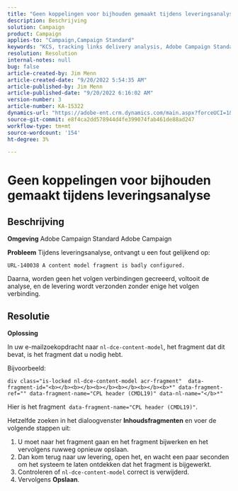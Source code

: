 ```yaml
---
title: "Geen koppelingen voor bijhouden gemaakt tijdens leveringsanalyse"
description: Beschrijving
solution: Campaign
product: Campaign
applies-to: "Campaign,Campaign Standard"
keywords: "KCS, tracking links delivery analysis, Adobe Campaign Standard, Adobe Campaign, error, HTML, fragment"
resolution: Resolution
internal-notes: null
bug: false
article-created-by: Jim Menn
article-created-date: "9/20/2022 5:54:35 AM"
article-published-by: Jim Menn
article-published-date: "9/20/2022 6:16:02 AM"
version-number: 3
article-number: KA-15322
dynamics-url: "https://adobe-ent.crm.dynamics.com/main.aspx?forceUCI=1&pagetype=entityrecord&etn=knowledgearticle&id=61d287ae-a838-ed11-9db1-0022480866ad"
source-git-commit: e8f4ca2dd578944d4fe399074fab461de88ad247
workflow-type: tm+mt
source-wordcount: '154'
ht-degree: 3%

---
```


# Geen koppelingen voor bijhouden gemaakt tijdens leveringsanalyse

## Beschrijving


<b>Omgeving</b>
Adobe Campaign Standard Adobe Campaign

<b>Probleem</b>
Tijdens leveringsanalyse, ontvangt u een fout gelijkend op:


```
URL-140038 A content model fragment is badly configured.
```


Daarna, worden geen het volgen verbindingen gecreeerd, voltooit de analyse, en de levering wordt verzonden zonder enige het volgen verbinding.


## Resolutie


<b>Oplossing</b>

In uw e-mailzoekopdracht naar `nl-dce-content-model`, het fragment dat dit bevat, is het fragment dat u nodig hebt.

Bijvoorbeeld:


```
div class="is-locked nl-dce-content-model acr-fragment"  data-fragment-id="<b></b><b></b><b></b><b></b><b></b><b>*" data-fragment-ref="" data-fragment-name="CPL header (CMDL19)" data-nl-name="</b>*"
```


Hier is het fragment  `data-fragment-name="CPL header (CMDL19)"`.

Hetzelfde zoeken in het dialoogvenster <b>Inhoudsfragmenten</b> en voer de volgende stappen uit:

1. U moet naar het fragment gaan en het fragment bijwerken en het vervolgens ruwweg opnieuw opslaan.
2. Dan kom terug naar uw levering, open het, en wacht een paar seconden om het systeem te laten ontdekken dat het fragment is bijgewerkt.
3. Controleren of `nl-dce-content-model` correct is verwijderd.
4. Vervolgens <b>Opslaan</b>.

